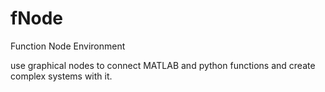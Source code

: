 # fNode

Function Node Environment


use graphical nodes to connect MATLAB and python functions and create complex systems with it.
